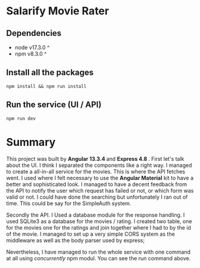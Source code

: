 # Salarify Movie Rater

<h2>Dependencies</h2>
	
 - node v17.3.0 ^
  - npm v8.3.0 ^

<h2>Install all the packages</h2>
	



	
    npm install && npm run install
   <h2> Run the service (UI / API)</h2>
   

    npm run dev
    


# Summary
<p>
	This project was built by  <b>Angular 13.3.4 </b> and  <b>Express 4.8 </b>.
	First let's talk about the UI. I think I separated the components like a right way. I managed to create a all-in-all service for the movies. This is where the API fetches went.
	I used where I felt necessary to use the <b>Angular Material</b> kit to have a better and sophisticated look.
	I managed to have a decent feedback from the API to notify the user which request has failed or not, or which form was valid or not.
	I could have done the searching but unfortunately I ran out of time. This could be say for the SimpleAuth system.
	
	
Secondly the API. I Used a database module for the response handling. I used SQLite3 as a database for the movies / rating. I created two table, one for the movies one for the ratings and join together where I had to by the id of the movie.
I managed to set up a very simple CORS system as the middleware as well as the body parser used by express;


Nevertheless, I have managed to run the whole service with one command at all using *concurrently* npm modul.
You can see the run command above.

</p>
